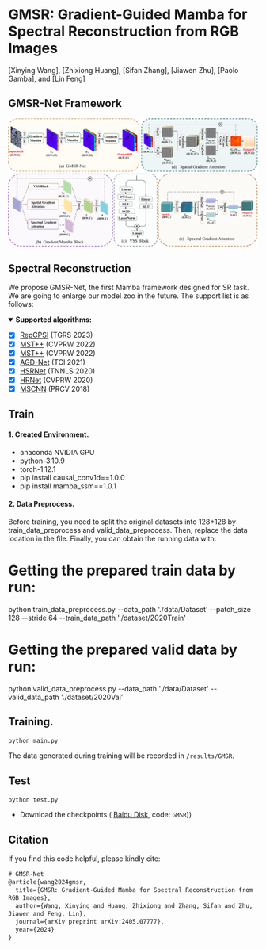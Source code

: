 # GMSR: Gradient-Guided Mamba for Spectral Reconstruction from RGB Images
[Xinying Wang],  [Zhixiong Huang], [Sifan Zhang], [Jiawen Zhu], [Paolo Gamba], and [Lin Feng]


## GMSR-Net Framework
<img src="./figure/GMSR.png"/>



##  Spectral Reconstruction

We propose GMSR-Net, the first Mamba framework designed for SR task.  We are going to enlarge our model zoo in the future. The support list is as follows:

<details open>
<summary><b>Supported algorithms:</b></summary>

* [x] [RepCPSI](https://ieeexplore.ieee.org/abstract/document/10092801) (TGRS 2023)
* [x] [MST++](https://arxiv.org/abs/2111.07910) (CVPRW 2022)
* [x] [MST++](https://arxiv.org/abs/2111.07910) (CVPRW 2022)
* [x] [AGD-Net](https://ieeexplore.ieee.org/document/9599509) (TCI 2021)
* [x] [HSRNet](https://ieeexplore.ieee.org/document/9357488) (TNNLS 2020)
* [x] [HRNet](https://ieeexplore.ieee.org/document/9150643) (CVPRW 2020)
* [x] [MSCNN](https://link.springer.com/content/pdf/10.1007/978-3-030-03335-4_18.pdf) (PRCV 2018)
## Train
#### 1. **Created Environment.**

- anaconda NVIDIA GPU
- python-3.10.9
- torch-1.12.1
- pip install causal_conv1d==1.0.0
- pip install mamba_ssm==1.0.1


#### 2. Data Preprocess.

Before training, you need to split the original datasets into 128*128 by train_data_preprocess and valid_data_preprocess. Then, replace the data location in the file. Finally, you can obtain the running data with:


# Getting the prepared train data by run:
python train_data_preprocess.py --data_path './data/Dataset' --patch_size 128 --stride 64 --train_data_path './dataset/2020Train'

# Getting the prepared valid data by run:
python valid_data_preprocess.py --data_path './data/Dataset' --valid_data_path './dataset/2020Val'

## Training.
```shell
python main.py
```
The data generated during training will be recorded in `/results/GMSR`.
## Test
```shell
python test.py
```
- Download the checkpoints ( [Baidu Disk](https://pan.baidu.com/s/1KTxgNsPgSQYHv6ZJkTstqg), code: `GMSR`))


## Citation
If you find this code helpful, please kindly cite:
```shell
# GMSR-Net
@article{wang2024gmsr,
  title={GMSR: Gradient-Guided Mamba for Spectral Reconstruction from RGB Images},
  author={Wang, Xinying and Huang, Zhixiong and Zhang, Sifan and Zhu, Jiawen and Feng, Lin},
  journal={arXiv preprint arXiv:2405.07777},
  year={2024}
}

```
